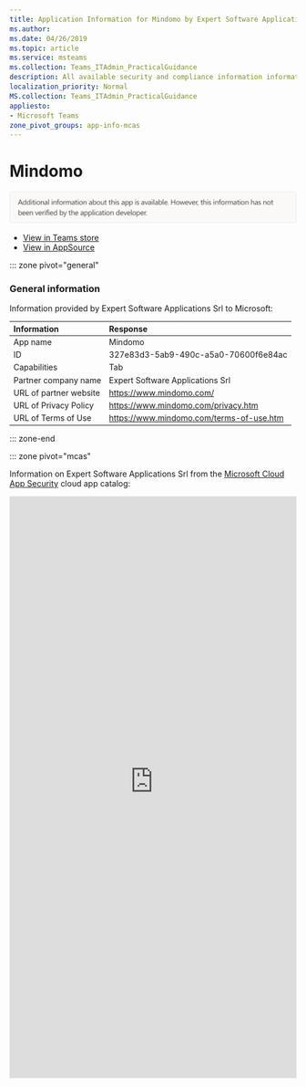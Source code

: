 ```yaml
---
title: Application Information for Mindomo by Expert Software Applications Srl
ms.author: 
ms.date: 04/26/2019
ms.topic: article
ms.service: msteams
ms.collection: Teams_ITAdmin_PracticalGuidance
description: All available security and compliance information information for Mindomo, its data handling policies, its Microsoft Cloud App Security app catalog information, and security/compliance information in the CSA STAR registry.
localization_priority: Normal
MS.collection: Teams_ITAdmin_PracticalGuidance
appliesto:
- Microsoft Teams
zone_pivot_groups: app-info-mcas
---
```

# Mindomo

<img alt="Non-attested image" src="./images/unattested.png" width="650"/>

* <a href="https://teams.microsoft.com/l/app/327e83d3-5ab9-490c-a5a0-70600f6e84ac" target="_blank">View in Teams store</a>
* <a href="https://appsource.microsoft.com/en-us/product/office/WA104381995" target="_blank">View in AppSource</a>

::: zone pivot="general"

### General information

Information provided by Expert Software Applications Srl to Microsoft:

| **Information** | **Response** |
|:----------------|:-------------|
| App name | Mindomo |
| ID | 327e83d3-5ab9-490c-a5a0-70600f6e84ac |
| Capabilities | Tab |
| Partner company name | Expert Software Applications Srl |
| URL of partner website | <https://www.mindomo.com/> |
| URL of Privacy Policy | <https://www.mindomo.com/privacy.htm> |
| URL of Terms of Use | <https://www.mindomo.com/terms-of-use.htm> |

::: zone-end


::: zone pivot="mcas"

Information on Expert Software Applications Srl from the [Microsoft Cloud App Security](https://www.microsoft.com/en-us/enterprise-mobility-security/cloud-app-security) cloud app catalog:

<iframe height='1020' title='Microsoft Cloud App Security Information' src='https://3ca685143b5b46b4b0e5266dadf2e97c.codepen.website/#/dashboard/21559' frameborder='no'  style='width: 100%;'>

<a href="https://3ca685143b5b46b4b0e5266dadf2e97c.codepen.website/#/dashboard/21559" target="_blank">View in a new tab</a>

::: zone-end

